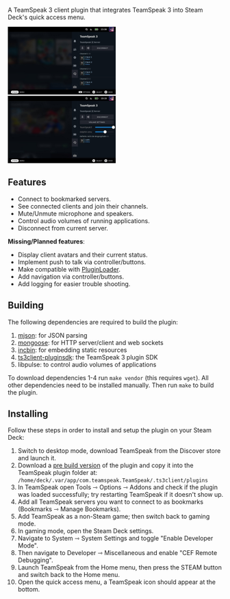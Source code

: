 A TeamSpeak 3 client plugin that integrates TeamSpeak 3 into Steam Deck's quick access menu.

<img src="screenshot.jpg" width="50%">
<img src="screenshot2.jpg" width="50%">

## Features

- Connect to bookmarked servers.
- See connected clients and join their channels.
- Mute/Unmute microphone and speakers.
- Control audio volumes of running applications.
- Disconnect from current server.

**Missing/Planned features**:  
- Display client avatars and their current status.
- Implement push to talk via controller/buttons.
- Make compatible with [PluginLoader](https://github.com/SteamDeckHomebrew/PluginLoader).
- Add navigation via controller/buttons.
- Add logging for easier trouble shooting.

## Building

The following dependencies are required to build the plugin:
1. [mjson](https://github.com/cesanta/mjson): for JSON parsing
1. [mongoose](https://github.com/cesanta/mongoose): for HTTP server/client and web sockets
1. [incbin](https://github.com/graphitemaster/incbin): for embedding static resources
1. [ts3client-pluginsdk](https://github.com/TeamSpeak-Systems/ts3client-pluginsdk): the TeamSpeak 3 plugin SDK
1. libpulse: to control audio volumes of applications

To download dependencies 1-4 run `make vendor` (this requires `wget`). All other dependencies need to be installed manually. Then run `make` to build the plugin.

## Installing

Follow these steps in order to install and setup the plugin on your Steam Deck:
1. Switch to desktop mode, download TeamSpeak from the Discover store and launch it.
1. Download a [pre build version](https://github.com/ILadis/ts3-qs4sd/releases) of the plugin and copy it into the TeamSpeak plugin folder at: `/home/deck/.var/app/com.teamspeak.TeamSpeak/.ts3client/plugins`
1. In TeamSpeak open Tools ⇾ Options ⇾ Addons and check if the plugin was loaded successfully; try restarting TeamSpeak if it doesn't show up.
1. Add all TeamSpeak servers you want to connect to as bookmarks (Bookmarks ⇾ Manage Bookmarks).
1. Add TeamSpeak as a non-Steam game; then switch back to gaming mode.
1. In gaming mode, open the Steam Deck settings.
1. Navigate to System ⇾ System Settings and toggle "Enable Developer Mode".
1. Then navigate to Developer ⇾ Miscellaneous and enable "CEF Remote Debugging".
1. Launch TeamSpeak from the Home menu, then press the STEAM button and switch back to the Home menu.
1. Open the quick access menu, a TeamSpeak icon should appear at the bottom.
